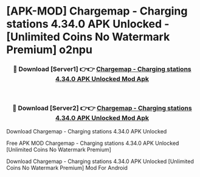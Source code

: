# [APK-MOD] Chargemap - Charging stations 4.34.0 APK Unlocked - [Unlimited Coins No Watermark Premium] o2npu



<div align="center">
<h3>🔴 Download [Server1] 👉👉 <a href="https://momento.my/?title=Chargemap_-_Charging_stations_4.34.0_APK_Unlocked">Chargemap - Charging stations 4.34.0 APK Unlocked Mod Apk</a></h3><br>

<h3>🔴 Download [Server2] 👉👉 <a href="https://momento.my/?title=Chargemap_-_Charging_stations_4.34.0_APK_Unlocked">Chargemap - Charging stations 4.34.0 APK Unlocked Mod Apk</a></h3>
</div>



Download Chargemap - Charging stations 4.34.0 APK Unlocked 

Free APK MOD Chargemap - Charging stations 4.34.0 APK Unlocked [Unlimited Coins No Watermark Premium]

Download Chargemap - Charging stations 4.34.0 APK Unlocked [Unlimited Coins No Watermark Premium] Mod For Android
